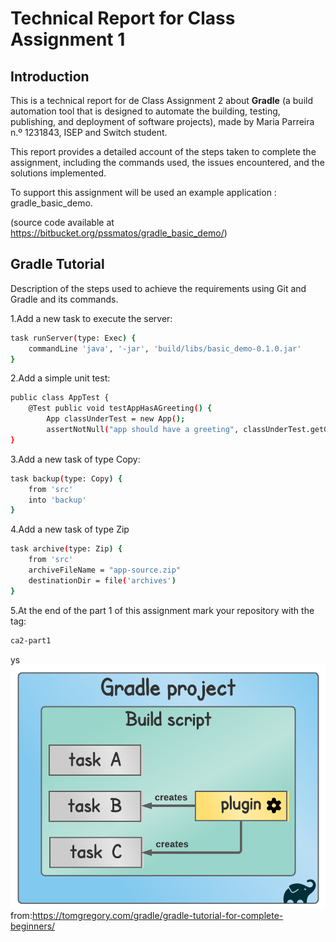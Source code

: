 # Technical Report for Class Assignment 1

## Introduction

This is a technical report for de Class Assignment 2 about **Gradle** (a build automation tool that is designed to automate the building, testing, publishing, and deployment of software projects), made by Maria Parreira n.º 1231843, ISEP and Switch student.

This report provides a detailed account of the steps taken to complete the assignment, including the commands used, the issues encountered, and the solutions implemented.

To support this assignment will be used an example application : gradle_basic_demo.

(source code available at https://bitbucket.org/pssmatos/gradle_basic_demo/)

## Gradle Tutorial

Description of the steps used to achieve the requirements using Git and Gradle and its commands.

1.Add a new task to execute the server:
```bash
task runServer(type: Exec) {
    commandLine 'java', '-jar', 'build/libs/basic_demo-0.1.0.jar'
}
```

2.Add a simple unit test: 

```bash
public class AppTest {
    @Test public void testAppHasAGreeting() {
        App classUnderTest = new App();
        assertNotNull("app should have a greeting", classUnderTest.getGreeting()); }
}
```
3.Add a new task of type Copy:

```bash
task backup(type: Copy) {
    from 'src'
    into 'backup'
}
```

4.Add a new task of type Zip
```bash
task archive(type: Zip) {
    from 'src'
    archiveFileName = "app-source.zip"
    destinationDir = file('archives')
}
```
5.At the end of the part 1 of this assignment mark your repository with the tag:

```bash
ca2-part1
```


ys
![gradle.png](images/gradle.png)
from:https://tomgregory.com/gradle/gradle-tutorial-for-complete-beginners/